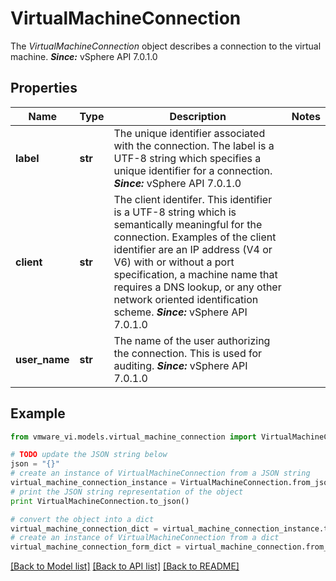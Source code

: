 # VirtualMachineConnection

The *VirtualMachineConnection* object describes a connection to the virtual machine.  ***Since:*** vSphere API 7.0.1.0 

## Properties
Name | Type | Description | Notes
------------ | ------------- | ------------- | -------------
**label** | **str** | The unique identifier associated with the connection.  The label is a UTF-8 string which specifies a unique identifier for a connection.  ***Since:*** vSphere API 7.0.1.0  | 
**client** | **str** | The client identifer.  This identifier is a UTF-8 string which is semantically meaningful for the connection. Examples of the client identifier are an IP address (V4 or V6) with or without a port specification, a machine name that requires a DNS lookup, or any other network oriented identification scheme.  ***Since:*** vSphere API 7.0.1.0  | 
**user_name** | **str** | The name of the user authorizing the connection.  This is used for auditing.  ***Since:*** vSphere API 7.0.1.0  | 

## Example

```python
from vmware_vi.models.virtual_machine_connection import VirtualMachineConnection

# TODO update the JSON string below
json = "{}"
# create an instance of VirtualMachineConnection from a JSON string
virtual_machine_connection_instance = VirtualMachineConnection.from_json(json)
# print the JSON string representation of the object
print VirtualMachineConnection.to_json()

# convert the object into a dict
virtual_machine_connection_dict = virtual_machine_connection_instance.to_dict()
# create an instance of VirtualMachineConnection from a dict
virtual_machine_connection_form_dict = virtual_machine_connection.from_dict(virtual_machine_connection_dict)
```
[[Back to Model list]](../README.md#documentation-for-models) [[Back to API list]](../README.md#documentation-for-api-endpoints) [[Back to README]](../README.md)


